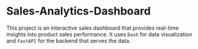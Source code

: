 # Sales-Analytics-Dashboard
This project is an interactive sales dashboard that provides real-time insights into product sales performance. It uses `Dash` for data visualization and `FastAPI` for the backend that serves the data.
